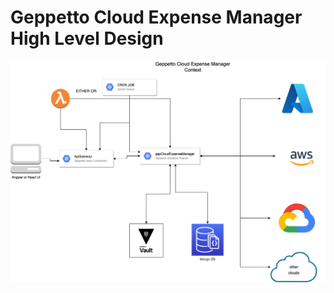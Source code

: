 # Geppetto Cloud Expense Manager High Level Design


![testing-draft](./images/gep-cloud-expense-manager-context.png)